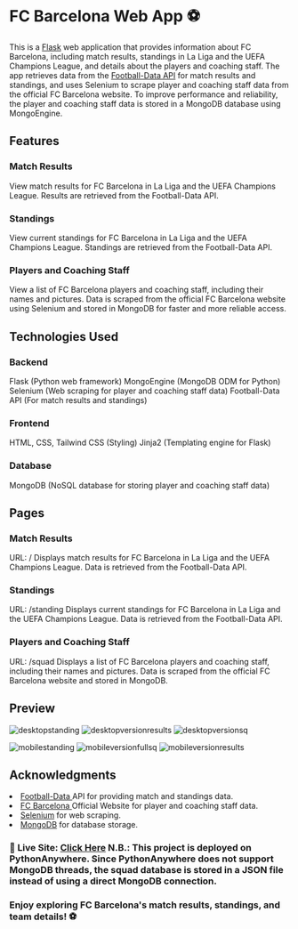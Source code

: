 <h1>FC Barcelona Web App ⚽</h1>
This is a <a href =https://flask.palletsprojects.com/en/stable/ />Flask</a> web application that provides information about FC Barcelona, including match results, standings in La Liga and the UEFA Champions League, and details about the players and coaching staff. The app retrieves data from the <a href="https://www.football-data.org/">Football-Data API</a> for match results and standings, and uses Selenium to scrape player and coaching staff data from the official FC Barcelona website. To improve performance and reliability, the player and coaching staff data is stored in a MongoDB database using MongoEngine.

<h2>Features</h2>
<h3>Match Results</h3>
View match results for FC Barcelona in La Liga and the UEFA Champions League.
Results are retrieved from the Football-Data API.
<h3>Standings</h3>
View current standings for FC Barcelona in La Liga and the UEFA Champions League.
Standings are retrieved from the Football-Data API.
<h3>Players and Coaching Staff</h3>
View a list of FC Barcelona players and coaching staff, including their names and pictures.
Data is scraped from the official FC Barcelona website using Selenium and stored in MongoDB for faster and more reliable access.
<h2>Technologies Used</h2>
<h3>Backend</h3>
Flask (Python web framework)
MongoEngine (MongoDB ODM for Python)
Selenium (Web scraping for player and coaching staff data)
Football-Data API (For match results and standings)
<h3>Frontend</h3>
HTML, CSS, Tailwind CSS (Styling)
Jinja2 (Templating engine for Flask)
<h3>Database</h3>
MongoDB (NoSQL database for storing player and coaching staff data)
<h2>Pages</h2>
<h3>Match Results</h3>
URL: /
Displays match results for FC Barcelona in La Liga and the UEFA Champions League.
Data is retrieved from the Football-Data API.
<h3>Standings</h3>
URL: /standing
Displays current standings for FC Barcelona in La Liga and the UEFA Champions League.
Data is retrieved from the Football-Data API.
<h3>Players and Coaching Staff</h3>
URL: /squad
Displays a list of FC Barcelona players and coaching staff, including their names and pictures.
Data is scraped from the official FC Barcelona website and stored in MongoDB.


<h2>Preview</h2>

![desktopstanding](https://github.com/user-attachments/assets/4b27a3ee-3cd1-4391-85db-eb019097e2bf)
![desktopversionresults](https://github.com/user-attachments/assets/c2f576fe-7f73-4006-88f6-c95612f6edc2)
![desktopversionsq](https://github.com/user-attachments/assets/773e44bf-5874-4636-9479-872328046cea)

![mobilestanding](https://github.com/user-attachments/assets/697fe7c3-95cc-4699-8fd8-cb4ee47babe4)
![mobileversionfullsq](https://github.com/user-attachments/assets/9e895578-5afa-4484-b1bf-9d603866d56f)
![mobileversionresults](https://github.com/user-attachments/assets/b1daabd6-98e9-4099-b462-236a64c6c689)




<h2>Acknowledgments</h2>

<li><a href = https://www.football-data.org/ >Football-Data </a> API for providing match and standings data. </li>
<li><a href = https://www.fcbarcelona.com/ >FC Barcelona </a> Official Website for player and coaching staff data.</li>
<li><a href = https://www.selenium.dev /> Selenium</a> for web scraping.</li>
<li><a href = https://www.mongodb.com />MongoDB</a> for database storage.</li>

<h3>🚀 Live Site: <a href ="https://aminepy.pythonanywhere.com/">Click Here</a> N.B.: This project is deployed on PythonAnywhere. Since PythonAnywhere does not support MongoDB threads, the squad database is stored in a JSON file instead of using a direct MongoDB connection.</h3>
<h3>Enjoy exploring FC Barcelona's match results, standings, and team details! ⚽ </h3>
